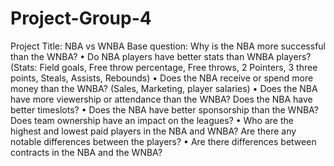 # Project-Group-4
Project Title: NBA vs WNBA
Base question: Why is the NBA more successful than the WNBA?
•           Do NBA players have better stats than WNBA players? (Stats: Field goals, Free throw percentage, Free throws, 2 Pointers, 3 three points, Steals, Assists, Rebounds)
•           Does the NBA receive or spend more money than the WNBA? (Sales, Marketing, player salaries)
•           Does the NBA have more viewership or attendance than the WNBA? Does the NBA have better timeslots?
•           Does the NBA have better sponsorship than the WNBA? Does team ownership have an impact on the leagues?
•           Who are the highest and lowest paid players in the NBA and WNBA? Are there any notable differences between the players?
•           Are there differences between contracts in the NBA and the WNBA?
